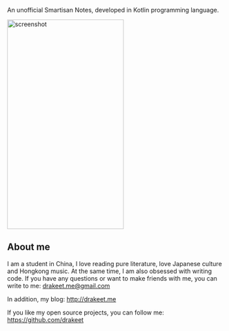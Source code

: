 An unofficial Smartisan Notes, developed in Kotlin programming language.

<img src="http://ww2.sinaimg.cn/large/86e2ff85gw1ew45wnrxe2j20k00zkwjs.jpg" alt="screenshot" title="screenshot" width="270" height="486" />

## About me

I am a student in China, I love reading pure literature, love Japanese culture and Hongkong music. At the same time, I am also obsessed with writing code. If you have any questions or want to make friends with me, you can write to me: drakeet.me@gmail.com

In addition, my blog: http://drakeet.me

If you like my open source projects, you can follow me: https://github.com/drakeet
